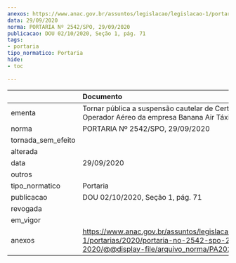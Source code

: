 ```yaml
---
anexos: https://www.anac.gov.br/assuntos/legislacao/legislacao-1/portarias/2020/portaria-no-2542-spo-29-09-2020/@@display-file/arquivo_norma/PA2020-2542.pdf
data: 29/09/2020
norma: PORTARIA Nº 2542/SPO, 29/09/2020
publicacao: DOU 02/10/2020, Seção 1, pág. 71
tags:
- portaria
tipo_normatico: Portaria
hide: 
- toc 
 
---
```


|                    | Documento                                                                                                                                            |
|:-------------------|:-----------------------------------------------------------------------------------------------------------------------------------------------------|
| ementa             | Tornar pública a suspensão cautelar de Certificado de Operador Aéreo da empresa Banana Air Táxi Aéreo Ltda.                                          |
| norma              | PORTARIA Nº 2542/SPO, 29/09/2020                                                                                                                     |
| tornada_sem_efeito |                                                                                                                                                      |
| alterada           |                                                                                                                                                      |
| data               | 29/09/2020                                                                                                                                           |
| outros             |                                                                                                                                                      |
| tipo_normatico     | Portaria                                                                                                                                             |
| publicacao         | DOU 02/10/2020, Seção 1, pág. 71                                                                                                                     |
| revogada           |                                                                                                                                                      |
| em_vigor           |                                                                                                                                                      |
| anexos             | https://www.anac.gov.br/assuntos/legislacao/legislacao-1/portarias/2020/portaria-no-2542-spo-29-09-2020/@@display-file/arquivo_norma/PA2020-2542.pdf |